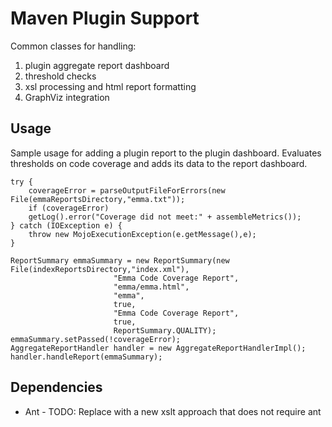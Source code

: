 Maven Plugin Support
====================

Common classes for handling:
1. plugin aggregate report dashboard
2. threshold checks
3. xsl processing and html report formatting
4. GraphViz integration

Usage
-----

Sample usage for adding a plugin report to the plugin dashboard.  Evaluates thresholds on code 
coverage and adds its data to the report dashboard.

	try {
	    coverageError = parseOutputFileForErrors(new File(emmaReportsDirectory,"emma.txt"));
	    if (coverageError)
		getLog().error("Coverage did not meet:" + assembleMetrics());
	} catch (IOException e) {
	    throw new MojoExecutionException(e.getMessage(),e);
	}

	ReportSummary emmaSummary = new ReportSummary(new File(indexReportsDirectory,"index.xml"),
					       "Emma Code Coverage Report",
					       "emma/emma.html",
					       "emma",
					       true,
					       "Emma Code Coverage Report",
					       true,
					       ReportSummary.QUALITY);
	emmaSummary.setPassed(!coverageError);
	AggregateReportHandler handler = new AggregateReportHandlerImpl();
	handler.handleReport(emmaSummary);

Dependencies 
------------

- Ant - TODO: Replace with a new xslt approach that does not require ant
